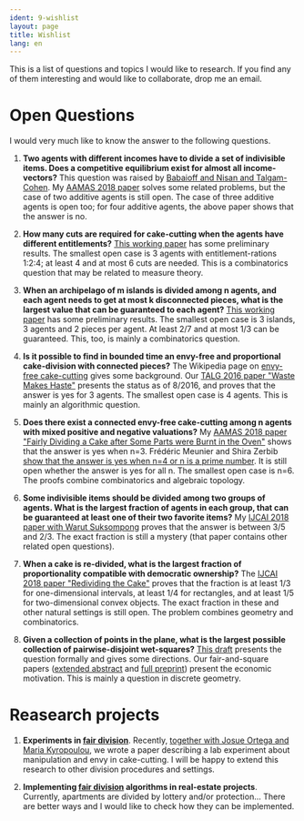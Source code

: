 ```yaml
---
ident: 9-wishlist
layout: page
title: Wishlist
lang: en
---
```

This is a list of questions and topics I would like to research.
If you find any of them interesting and would like to collaborate, drop me an email.

# Open Questions 
I would very much like to know the answer to the following questions.

1. **Two agents with different incomes have to divide a set of indivisible items. Does a competitive equilibrium exist for almost all income-vectors?** This question was raised by [Babaioff and Nisan and Talgam-Cohen](https://arxiv.org/abs/1703.08150). My [AAMAS 2018 paper](https://arxiv.org/abs/1705.04212) solves some related problems, but the case of two additive agents is still open. The case of three additive agents is open too; for four additive agents, the above paper shows that the answer is no.

2. **How many cuts are required for cake-cutting when the agents have different entitlements?**
[This working paper](https://arxiv.org/abs/1803.05470) has some preliminary results. The smallest open case is 3 agents with entitlement-rations 1:2:4; at least 4 and at most 6 cuts are needed.
This is a combinatorics question that may be related to measure theory.

3. **When an archipelago of m islands is divided among n agents, and each agent needs to get at most k disconnected pieces, what is the largest value that can be guaranteed to each agent?**
[This working paper](https://arxiv.org/abs/1812.08150) has some preliminary results. 
The smallest open case is 3 islands, 3 agents and 2 pieces per agent. At least 2/7 and at most 1/3 can be guaranteed.
This, too, is mainly a combinatorics question.

4. **Is it possible to find in bounded time an envy-free and proportional cake-division with connected pieces?** 
The Wikipedia page on [envy-free cake-cutting](https://en.wikipedia.org/wiki/Envy-free_cake-cutting) gives some background.
Our [TALG 2016 paper "Waste Makes Haste"](http://arxiv.org/abs/1511.02599) presents the status as of 8/2016, and proves that the answer is yes for 3 agents. The smallest open case is 4 agents. 
This is mainly an algorithmic question.

5. **Does there exist a connected envy-free cake-cutting among n agents with mixed positive and negative valuations?**
My [AAMAS 2018 paper "Fairly Dividing a Cake after Some Parts were Burnt in the Oven"](https://arxiv.org/abs/1704.00726) shows that the answer is yes when n=3.
Frédéric Meunier and Shira Zerbib [show that the answer is yes when n=4 or n is a prime number](https://arxiv.org/abs/1804.00449).
It is still open whether the answer is yes for all n. 
The smallest open case is n=6.
The proofs combine combinatorics and algebraic topology. 

6. **Some indivisible items should be divided among two groups of agents. What is the largest fraction of agents in each group, that can be guaranteed at least one of their two favorite items?**
My [IJCAI 2018 paper with Warut Suksompong](https://arxiv.org/abs/1709.02564) proves that the answer is between 3/5 and 2/3. The exact fraction is still a mystery (that paper contains other related open questions).

7. **When a cake is re-divided, what is the largest fraction of proportionality compatible with democratic ownership?**
The [IJCAI 2018 paper "Redividing the Cake"](http://arxiv.org/abs/1603.00286) proves that the fraction is at least 1/3 for one-dimensional intervals, at least 1/4 for rectangles, and at least 1/5 for two-dimensional convex objects. The exact fraction in these and other natural settings is still open. The problem combines geometry and combinatorics.

8. **Given a collection of points in the plane, what is the largest possible collection of pairwise-disjoint wet-squares?**
[This draft][wet-squares] presents the question formally and gives some directions.
Our fair-and-square papers ([extended abstract][fairness-eurocg] and [full preprint][fairness-arxiv]) present the economic motivation.
This is mainly a question in discrete geometry.


# Reasearch projects

1. **Experiments in [fair division][fairness]**. Recently, [together with Josue Ortega and Maria Kyropoulou](https://arxiv.org/abs/1810.08243), we wrote a paper describing a lab experiment about manipulation and envy in cake-cutting. I will be happy to extend this research to other division procedures and settings.

2. **Implementing [fair division][fairness] algorithms in real-estate projects**. 
Currently, apartments are divided by lottery and/or protection... There are 
better ways and I would like to check how they can be implemented.

[fairness-eurocg]: {{site.baseurl}}/papers/FairAndSquare-EuroCG-16.pdf
[fairness-arxiv]:  http://arxiv.org/abs/1510.03170
[wet-squares]:     {{site.baseurl}}/papers/WetSquaresInDesert-04.pdf
[fairness]:        {{site.baseurl}}/topics/{{page.lang}}/fairness
